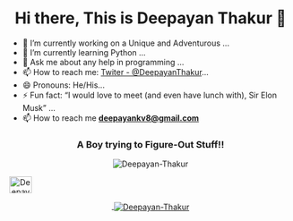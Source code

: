 <h1 align="center">Hi there, This is Deepayan Thakur 👋</h1>
<!--- ### Hi there, This is Deepayan Thakur 👋--->

- 🔭 I’m currently working on a Unique and Adventurous ... 
- 🌱 I’m currently learning Python ...
- 💬 Ask me about any help in programming ...
- 📫 How to reach me: [Twiter - @DeepayanThakur](https://twitter.com/DeepayanThakur)...
- 😄 Pronouns: He/His...
- ⚡ Fun fact: “I would love to meet (and even have lunch with), Sir Elon Musk” ...
- 📫 How to reach me **deepayankv8@gmail.com**

<h3 align="center">A Boy trying to Figure-Out Stuff!!</h3>

<p align="center"> <img align="center" src="https://komarev.com/ghpvc/?username=Deepayan-Thakur&label=Total%20views&color=0088ff&style=metal" alt="Deepayan-Thakur">
</p>
<a align="center" href="https://twitter.com/DeepayanThakur" target="blank"><img align="center" src="https://cdn.jsdelivr.net/npm/simple-icons@3.0.1/icons/twitter.svg" alt="Deepayan-Thakur" height="30" width="40" />
</p>

<!---<p><img align="left" src="https://github-readme-stats.vercel.app/api/top-langs?username=Deepayan-Thakur&show_icons=true&locale=en&layout=compact" alt="Deepayan-Thakur" /></p>
--->
<p>&nbsp;<img align="center" src="https://github-readme-stats.vercel.app/api?username=Deepayan-Thakur&show_icons=true&theme=radical" alt="Deepayan-Thakur" /></p>


